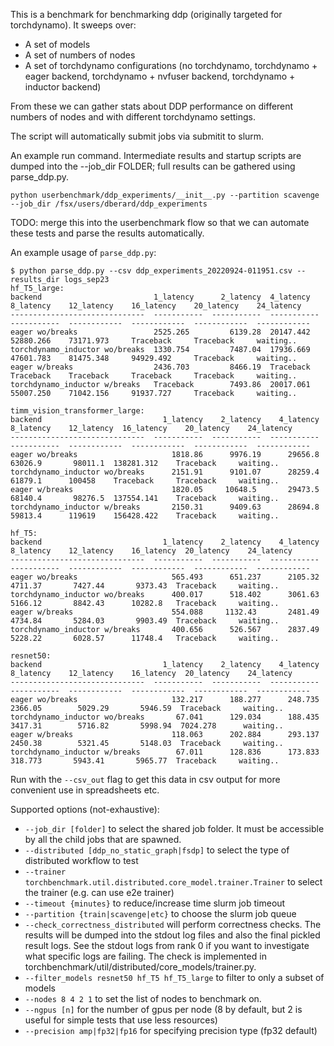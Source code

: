 This is a benchmark for benchmarking ddp (originally targeted for torchdynamo). It sweeps over:
* A set of models
* A set of numbers of nodes
* A set of torchdynamo configurations (no torchdynamo, torchdynamo + eager backend, torchdynamo + nvfuser backend, torchdynamo + inductor backend)

From these we can gather stats about DDP performance on different numbers of nodes and with different torchdynamo settings.

The script will automatically submit jobs via submitit to slurm.

An example run command. Intermediate results and startup scripts are dumped into the --job_dir FOLDER; full results can be gathered using parse_ddp.py.
```
python userbenchmark/ddp_experiments/__init__.py --partition scavenge --job_dir /fsx/users/dberard/ddp_experiments
```

TODO: merge this into the userbenchmark flow so that we can automate these tests and parse the results automatically.

An example usage of `parse_ddp.py`:
```
$ python parse_ddp.py --csv ddp_experiments_20220924-011951.csv --results_dir logs_sep23
hf_T5_large:
backend                         1_latency      2_latency  4_latency    8_latency    12_latency    16_latency    20_latency    24_latency
------------------------------  -----------  -----------  -----------  -----------  ------------  ------------  ------------  ------------
eager wo/breaks                 2525.265         6139.28  20147.442    52880.266    73171.973     Traceback     Traceback     waiting..
torchdynamo_inductor wo/breaks  1330.754         7487.04  17936.669    47601.783    81475.348     94929.492     Traceback     waiting..
eager w/breaks                  2436.703         8466.19  Traceback    Traceback    Traceback     Traceback     Traceback     waiting..
torchdynamo_inductor w/breaks   Traceback        7493.86  20017.061    55007.250    71042.156     91937.727     Traceback     waiting..

timm_vision_transformer_large:
backend                           1_latency    2_latency    4_latency    8_latency    12_latency  16_latency    20_latency    24_latency
------------------------------  -----------  -----------  -----------  -----------  ------------  ------------  ------------  ------------
eager wo/breaks                     1818.86      9976.19      29656.8      63026.9       98011.1  138281.312    Traceback     waiting..
torchdynamo_inductor wo/breaks      2151.91      9101.07      28259.4      61879.1      100458    Traceback     Traceback     waiting..
eager w/breaks                      1820.05     10648.5       29473.5      68140.4       98276.5  137554.141    Traceback     waiting..
torchdynamo_inductor w/breaks       2150.31      9409.63      28694.8      59813.4      119619    156428.422    Traceback     waiting..

hf_T5:
backend                           1_latency    2_latency    4_latency    8_latency    12_latency    16_latency  20_latency    24_latency
------------------------------  -----------  -----------  -----------  -----------  ------------  ------------  ------------  ------------
eager wo/breaks                     565.493      651.237      2105.32      4711.37       7427.44       9373.43  Traceback     waiting..
torchdynamo_inductor wo/breaks      400.017      518.402      3061.63      5166.12       8842.43      10282.8   Traceback     waiting..
eager w/breaks                      554.088     1132.43       2481.49      4734.84       5284.03       9903.49  Traceback     waiting..
torchdynamo_inductor w/breaks       400.656      526.567      2837.49      5228.22       6028.57      11748.4   Traceback     waiting..

resnet50:
backend                           1_latency    2_latency    4_latency    8_latency    12_latency    16_latency  20_latency    24_latency
------------------------------  -----------  -----------  -----------  -----------  ------------  ------------  ------------  ------------
eager wo/breaks                     132.217      188.277      248.735     2366.05        5029.29       5946.59  Traceback     waiting..
torchdynamo_inductor wo/breaks       67.041      129.034      188.435     3417.31        5716.82       5998.94  7024.278      waiting..
eager w/breaks                      118.063      202.884      293.137     2450.38        5321.45       5148.03  Traceback     waiting..
torchdynamo_inductor w/breaks        67.011      128.836      173.833      318.773       5943.41       5965.77  Traceback     waiting..
```

Run with the `--csv_out` flag to get this data in csv output for more convenient use in spreadsheets etc.

Supported options (not-exhaustive):
* `--job_dir [folder]` to select the shared job folder. It must be accessible by all the child jobs that are spawned.
* `--distributed [ddp_no_static_graph|fsdp]` to select the type of distributed workflow to test
* `--trainer torchbenchmark.util.distributed.core_model.trainer.Trainer` to select the trainer (e.g. can use e2e trainer)
* `--timeout {minutes}` to reduce/increase time slurm job timeout
* `--partition {train|scavenge|etc}` to choose the slurm job queue
* `--check_correctness_distributed` will perform correctness checks. The results will be dumped into the stdout log files and also the final pickled result logs. See the stdout logs from rank 0 if you want to investigate what specific logs are failing. The check is implemented in torchbenchmark/util/distributed/core_models/trainer.py.
* `--filter_models resnet50 hf_T5 hf_T5_large` to filter to only a subset of models
* `--nodes 8 4 2 1` to set the list of nodes to benchmark on.
* `--ngpus [n]` for the number of gpus per node (8 by default, but 2 is useful for simple tests that use less resources)
* `--precision amp|fp32|fp16` for specifying precision type (fp32 default)
